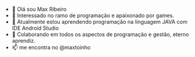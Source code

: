 - 👋 Olá sou  Max  Ribeiro
- 👀 Interessado no ramo de programação e apaixonado por games.
- 🌱 Atualmente estou aprendendo programação na linguagem JAVA com IDE Android Studio
- 💞️ Colaborando em todos os aspectos de programação e gestão, eterno aprendiz.
- 📫 me encontra no @maxtoinho
